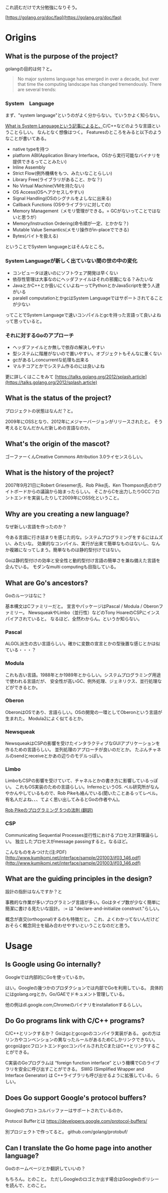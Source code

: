 
これ読むだけで大分勉強になりそう。

[https://golang.org/doc/faq](https://golang.org/doc/faq)



# Origins

## What is the purpose of the project?


golangの目的は何？と。

>No major systems language has emerged in over a decade, but over that time the computing landscape has changed tremendously. There are several trends:


### System　Language


まず、"system language"というのがよく分からない。ていうかよく知らない。

[What is System Languageという記事によると、](https://mortoray.com/2013/02/17/what-is-a-system-language/)C/C++などのような言語ということらしい。
なんとなく想像はつく。 Featuresのところをみると以下のようなことが書いてある。


* native typeを持つ
* platform ABI(Application Binary Interface。OSから実行可能なバイナリを提供できるってことみたい)
* Inline Assembly
* Strict Flow(例外機構をもつ、みたいなことらしい)
* Library Free(ライブラリがあること、かな？)
* No Virtual Machine(VMを持たない)
* OS Access(OSへアクセスしやすい)
* Signal Handling(OSのシグナルをよしなに出来る)
* Callback Functions (OSやライブラリに対しての)
* Memory Management（メモリ管理ができる。= GCがないってことではないと思うが）
* Memory/Instruction Ordering(命令順が一定、とかかな？)
* Mutable Value Semantics(メモリ操作がin-placeでできる)
* Bytes(バイトを扱える)


ということでSystem languageとはそんなところ。

### System Languageが新しく出ていない間の世の中の変化

* コンピュータは速いのにソフトウェア開発は早くない
* 依存性管理は大事なのにヘッダファイルはそれの邪魔になる？みたいな
* JavaとかC++とか扱いにくいよねーってPythonとかJavaScriptを使う人達がいる
* paralell computationとかgcはSystem Languageではサポートされてることが少ない

ってことでSystem Languageで速いコンパイルとgcを持った言語って良いよねって思っていると。

### それに対するGoのアプローチ

* ヘッダファイルとか無しで依存の解決しやすい
* 型システムに階層がないので置いやすい。オブジェクトもそんなに重くない
* gcがあるしconcurrentな処理も出来る
* マルチコアとかでシステム作るのには良いよね

更に詳しくはここをみて
[https://talks.golang.org/2012/splash.article](https://talks.golang.org/2012/splash.article)



## What is the status of the project?

プロジェクトの状態はなんだ？と。


2009年にOSSとなり、2012年にメジャーバージョンがリリースされたと。
そう考えるとなんだかんだ新しめの言語なのか。


## What's the origin of the mascot?

ゴーファーくんCreative Commons Attribution 3.0ライセンスらしい。

## What is the history of the project?

2007年9月21日にRobert Griesemer氏、Rob Pike氏、Ken Thompson氏のホワイトボードからの議論から始まったらしい。
そこからCを出力したりGCCフロントエンドを実装したりして2009年にOSS化ということ。

## Why are you creating a new language?

なぜ新しい言語を作ったのか？

今ある言語に行き詰まりを感じた的な。システムプログラミングをするにはムズい、みたいな。
効果的なコンパイル、実行が出来て簡単なものはないし、なんか複雑になってしまう。簡単なものは静的型付けではない。

Goは静的型付けの効率と安全性と動的型付け言語の簡単さを兼ね備えた言語を企んでいる。
モダンなmulti computingも目指している。


## What are Go's ancestors?

Goのルーツはなに？

基本構文はCファミリーだと。
宣言やパッケージはPascal / Modula / Oberonファミリー。
NewsqueakやLimbo（並行性）などのTony HoareのCSPにインスパイアされていると。
なるほど、全然わからん。というか知らない。

### Pascal

ALGOL派生の古い言語らしい。確かに変数の宣言とかの型後置な感じとかは似ている・・・？

### Modula

これも古い言語。1988年とか1989年とからしい。システムプログラミング用途で使われる言語だが、
安全性が高いGC、例外処理、ジェネリクス、並行処理などができるとか。

### Oberon

OberonはOSであり、言語らしい。OSの開発の一環としてOberonという言語が生まれた。
Modula2によく似てるとか。

### Newsqueak

NewsqueakはCSPの影響を受けたインタラクティブなGUIアプリケーションを作るための言語らしい。
並列処理のアプローチが良いのだとか。
たぶんチャネルのsendとreceiveとかあの辺りのモデルっぽい。

### Limbo

LimboもCSPの影響を受けていて、チャネルとかの書き方に影響しているっぽい。
これもOS実装のための言語らしい。InfernoというOS.
ベル研究所がなんやかんやしているもので、Rob Pikeも絡んでいる(聞いたことあるってレベル。有名人だよね、、、てよく思い出してみるとGoの作者やん)。

[Rob Pikeのプログラミング 5つの法則 (翻訳)](http://yosuke-furukawa.hatenablog.com/entry/2014/07/08/083900)

### CSP

Communicating Sequential Processes並行性におけるプロセス計算理論らしい。
独立したプロセスがmessage passingすると。なるほど。

こんなものをみつけた(注:PDF)
[http://www.kumikomi.net/interface/sample/201003/if03_146.pdf](http://www.kumikomi.net/interface/sample/201003/if03_146.pdf)

## What are the guiding principles in the design?

設計の指針はなんですか？と

事務的な作業が多いプログラミング言語が多い。Goはタイプ数が少なく簡単に簡潔に書ける見たいな設計。
:= は "declare-and-initialize construct."らしい。

概念が直交(orthogonal)するのも特徴だと。
これ、よくわかってないんだけどおそらく概念同士を組み合わせやすいということなのだと思う。


# Usage

## Is Google using Go internally?

Googleでは内部的にGoを使っているか。

はい。Googleの幾つかのプロダクションでは内部でGoを利用している。
具体的にはgolang.orgとか。Go/GAEでドキュメント管理している。

他の例はdl.google.com,Chromeのバイナリをinstallationするらしい。


## Do Go programs link with C/C++ programs?

C/C++とリンクするか？
Goはgcとgccgoのコンパイラ実装がある。
gcの方はリンカやコンベンションの異なったルールがあるためCしかリンクできない。
gccgoはgccフロントエンドgccコンパイルされたCまたはC++とリンクすることができる。

C実装のGoプログラムは “foreign function interface” という機構でCのライブラリを安全に呼び出すことができる。
SWIG (Simplified Wrapper and Interface Generator) は C++ライブラリも呼び出せるように拡張している。らしい。


## Does Go support Google's protocol buffers?


Googleのプロトコルバッファーはサポートされているのか。

Protocol Bufferとは
https://developers.google.com/protocol-buffers/



別プロジェクトで作ってると。
github.com/golang/protobuf/



## Can I translate the Go home page into another language?


Goのホームページとか翻訳していいの？

もちろん。とのこと。
ただしGoogleのロゴとか出す場合はGoogleのポリシーを読んで、とのこと。



